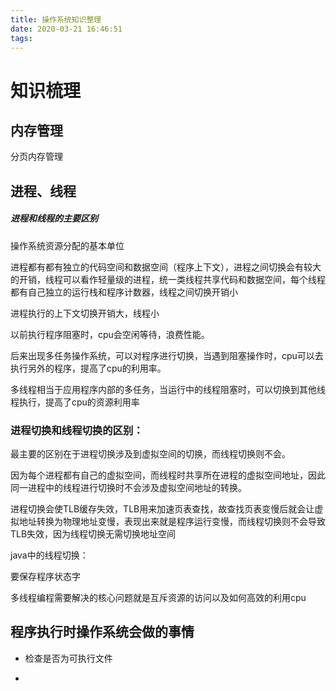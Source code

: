 ```yaml
---
title: 操作系统知识整理
date: 2020-03-21 16:46:51
tags:
---
```


# 知识梳理

## 内存管理

分页内存管理

## 进程、线程

##### 进程和线程的主要区别

操作系统资源分配的基本单位

进程都有都有独立的代码空间和数据空间（程序上下文），进程之间切换会有较大的开销，线程可以看作轻量级的进程，统一类线程共享代码和数据空间，每个线程都有自己独立的运行栈和程序计数器，线程之间切换开销小

进程执行的上下文切换开销大，线程小



以前执行程序阻塞时，cpu会空闲等待，浪费性能。

后来出现多任务操作系统，可以对程序进行切换，当遇到阻塞操作时，cpu可以去执行另外的程序，提高了cpu的利用率。

多线程相当于应用程序内部的多任务，当运行中的线程阻塞时，可以切换到其他线程执行，提高了cpu的资源利用率



### 进程切换和线程切换的区别：

最主要的区别在于进程切换涉及到虚拟空间的切换，而线程切换则不会。

因为每个进程都有自己的虚拟空间，而线程时共享所在进程的虚拟空间地址，因此同一进程中的线程进行切换时不会涉及虚拟空间地址的转换。

进程切换会使TLB缓存失效，TLB用来加速页表查找，故查找页表变慢后就会让虚拟地址转换为物理地址变慢，表现出来就是程序运行变慢，而线程切换则不会导致TLB失效，因为线程切换无需切换地址空间



java中的线程切换：

要保存程序状态字



多线程编程需要解决的核心问题就是互斥资源的访问以及如何高效的利用cpu

## 程序执行时操作系统会做的事情

- 检查是否为可执行文件

- 
